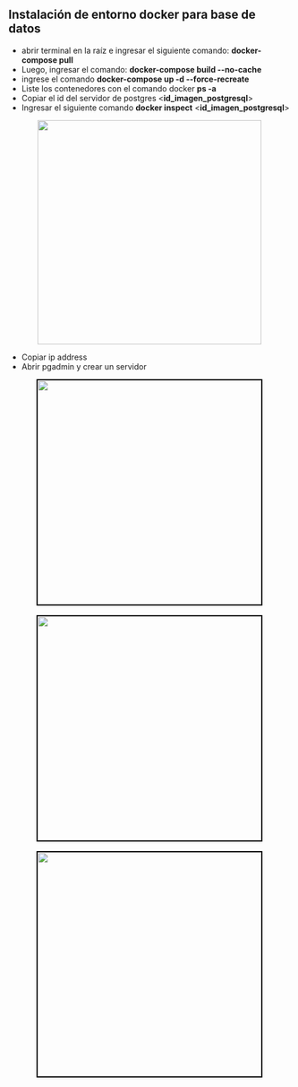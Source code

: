 ## Instalación de entorno docker para base de datos

- abrir terminal en la raíz e ingresar el siguiente comando: __docker-compose pull__ 
- Luego, ingresar el comando: __docker-compose build --no-cache__  
- ingrese el comando __docker-compose up -d --force-recreate__  
- Liste los contenedores con el comando docker __ps -a__
- Copiar el id del servidor de postgres <__id_imagen_postgresql__>
- Ingresar el siguiente comando __docker inspect__ <__id_imagen_postgresql__>
<div align="center"> <img src="https://i.ibb.co/ngPrvKc/descarga.png" width="400px"</img> </div>

- Copiar ip address
- Abrir pgadmin y crear un servidor 

<div align="center"> 
  <img style="border: 2px solid black" src="https://i.ibb.co/yYv5RYZ/Screenshot-1.png" width="400px"</img><br/><br/>
  <img style="border: 2px solid black" src="https://i.ibb.co/94Nxxs2/Screenshot-2.png" width="400px"</img><br/><br/>
  <img style="border: 2px solid black" src="https://i.ibb.co/X46x4Sw/Screenshot-3.png" width="400px"</img><br/><br/>
</div>
 
